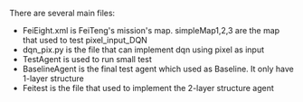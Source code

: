 There are several main files:
* FeiEight.xml is FeiTeng's mission's map. simpleMap1,2,3 are the map that used to test pixel_input_DQN
* dqn_pix.py is the file that can implement dqn using pixel as input
* TestAgent is used to run small test
* BaselineAgent is the final test agent which used as Baseline. It only have 1-layer structure
* Feitest is the file that used to implement the 2-layer structure agent
